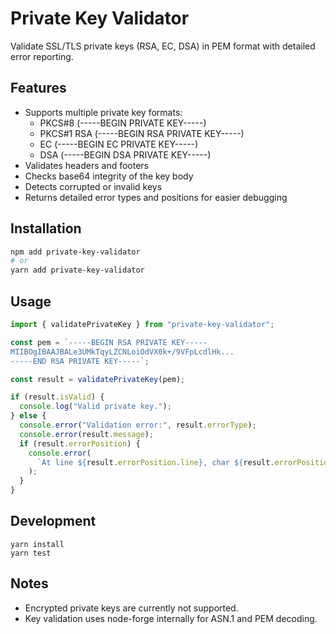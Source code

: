 # Private Key Validator

Validate SSL/TLS private keys (RSA, EC, DSA) in PEM format with detailed error reporting.

## Features

- Supports multiple private key formats:
  - PKCS#8 (-----BEGIN PRIVATE KEY-----)
  - PKCS#1 RSA (-----BEGIN RSA PRIVATE KEY-----)
  - EC (-----BEGIN EC PRIVATE KEY-----)
  - DSA (-----BEGIN DSA PRIVATE KEY-----)
- Validates headers and footers
- Checks base64 integrity of the key body
- Detects corrupted or invalid keys
- Returns detailed error types and positions for easier debugging

## Installation

```bash
npm add private-key-validator
# or
yarn add private-key-validator
```

## Usage

```typescript
import { validatePrivateKey } from "private-key-validator";

const pem = `-----BEGIN RSA PRIVATE KEY-----
MIIBOgIBAAJBALe3UMkTqyLZCNLoiOdVX0k+/9VFpLcdlHk...
-----END RSA PRIVATE KEY-----`;

const result = validatePrivateKey(pem);

if (result.isValid) {
  console.log("Valid private key.");
} else {
  console.error("Validation error:", result.errorType);
  console.error(result.message);
  if (result.errorPosition) {
    console.error(
      `At line ${result.errorPosition.line}, char ${result.errorPosition.character}`,
    );
  }
}
```

## Development

```
yarn install
yarn test
```

## Notes

- Encrypted private keys are currently not supported.
- Key validation uses node-forge internally for ASN.1 and PEM decoding.
